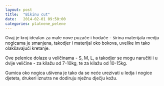 ```yaml
---
layout: post
title:  "Bikinu cut"
date:   2014-02-01 09:50:00
categories: platnene_pelene
---
```


Ovaj je kroj idealan za male nove puzače i hodače - širina materijala medju nogicama je smanjena, takodjer i materijal oko bokova, uvelike im tako olakšavajući kretanje.

Ove pelenice dolaze u veličinama - S, M, L, a takodjer se mogu naručiti i u dvije veličine - za kilažu od 7-10kg, te za kilažu od 10-15kg.

Gumica oko nogica ušivena je tako da se neće urezivati u ledja i nogice djeteta, drukeri iznutra ne dodiruju nježnu dječju kožu.
